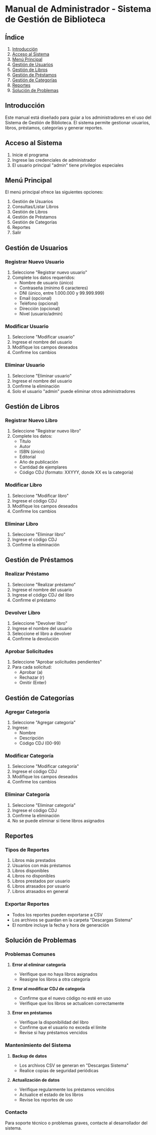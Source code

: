 # Manual de Administrador - Sistema de Gestión de Biblioteca

## Índice
1. [Introducción](#introducción)
2. [Acceso al Sistema](#acceso-al-sistema)
3. [Menú Principal](#menú-principal)
4. [Gestión de Usuarios](#gestión-de-usuarios)
5. [Gestión de Libros](#gestión-de-libros)
6. [Gestión de Préstamos](#gestión-de-préstamos)
7. [Gestión de Categorías](#gestión-de-categorías)
8. [Reportes](#reportes)
9. [Solución de Problemas](#solución-de-problemas)

## Introducción
Este manual está diseñado para guiar a los administradores en el uso del Sistema de Gestión de Biblioteca. El sistema permite gestionar usuarios, libros, préstamos, categorías y generar reportes.

## Acceso al Sistema
1. Inicie el programa
2. Ingrese las credenciales de administrador
3. El usuario principal "admin" tiene privilegios especiales

## Menú Principal
El menú principal ofrece las siguientes opciones:
1. Gestión de Usuarios
2. Consultas/Listar Libros
3. Gestión de Libros
4. Gestión de Préstamos
5. Gestión de Categorías
6. Reportes
7. Salir

## Gestión de Usuarios

### Registrar Nuevo Usuario
1. Seleccione "Registrar nuevo usuario"
2. Complete los datos requeridos:
   - Nombre de usuario (único)
   - Contraseña (mínimo 6 caracteres)
   - DNI (único, entre 1.000.000 y 99.999.999)
   - Email (opcional)
   - Teléfono (opcional)
   - Dirección (opcional)
   - Nivel (usuario/admin)

### Modificar Usuario
1. Seleccione "Modificar usuario"
2. Ingrese el nombre del usuario
3. Modifique los campos deseados
4. Confirme los cambios

### Eliminar Usuario
1. Seleccione "Eliminar usuario"
2. Ingrese el nombre del usuario
3. Confirme la eliminación
4. Solo el usuario "admin" puede eliminar otros administradores

## Gestión de Libros

### Registrar Nuevo Libro
1. Seleccione "Registrar nuevo libro"
2. Complete los datos:
   - Título
   - Autor
   - ISBN (único)
   - Editorial
   - Año de publicación
   - Cantidad de ejemplares
   - Código CDJ (formato: XXYYY, donde XX es la categoría)

### Modificar Libro
1. Seleccione "Modificar libro"
2. Ingrese el código CDJ
3. Modifique los campos deseados
4. Confirme los cambios

### Eliminar Libro
1. Seleccione "Eliminar libro"
2. Ingrese el código CDJ
3. Confirme la eliminación

## Gestión de Préstamos

### Realizar Préstamo
1. Seleccione "Realizar préstamo"
2. Ingrese el nombre del usuario
3. Ingrese el código CDJ del libro
4. Confirme el préstamo

### Devolver Libro
1. Seleccione "Devolver libro"
2. Ingrese el nombre del usuario
3. Seleccione el libro a devolver
4. Confirme la devolución

### Aprobar Solicitudes
1. Seleccione "Aprobar solicitudes pendientes"
2. Para cada solicitud:
   - Aprobar (a)
   - Rechazar (r)
   - Omitir (Enter)

## Gestión de Categorías

### Agregar Categoría
1. Seleccione "Agregar categoría"
2. Ingrese:
   - Nombre
   - Descripción
   - Código CDJ (00-99)

### Modificar Categoría
1. Seleccione "Modificar categoría"
2. Ingrese el código CDJ
3. Modifique los campos deseados
4. Confirme los cambios

### Eliminar Categoría
1. Seleccione "Eliminar categoría"
2. Ingrese el código CDJ
3. Confirme la eliminación
4. No se puede eliminar si tiene libros asignados

## Reportes

### Tipos de Reportes
1. Libros más prestados
2. Usuarios con más préstamos
3. Libros disponibles
4. Libros no disponibles
5. Libros prestados por usuario
6. Libros atrasados por usuario
7. Libros atrasados en general

### Exportar Reportes
- Todos los reportes pueden exportarse a CSV
- Los archivos se guardan en la carpeta "Descargas Sistema"
- El nombre incluye la fecha y hora de generación

## Solución de Problemas

### Problemas Comunes

1. **Error al eliminar categoría**
   - Verifique que no haya libros asignados
   - Reasigne los libros a otra categoría

2. **Error al modificar CDJ de categoría**
   - Confirme que el nuevo código no esté en uso
   - Verifique que los libros se actualicen correctamente

3. **Error en préstamos**
   - Verifique la disponibilidad del libro
   - Confirme que el usuario no exceda el límite
   - Revise si hay préstamos vencidos

### Mantenimiento del Sistema

1. **Backup de datos**
   - Los archivos CSV se generan en "Descargas Sistema"
   - Realice copias de seguridad periódicas

2. **Actualización de datos**
   - Verifique regularmente los préstamos vencidos
   - Actualice el estado de los libros
   - Revise los reportes de uso

### Contacto
Para soporte técnico o problemas graves, contacte al desarrollador del sistema. 